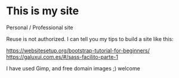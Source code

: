 # This is my site
Personal / Professional site

Reuse is not authorized.
I can tell you my tips to build a site like this:

https://websitesetup.org/bootstrap-tutorial-for-beginners/
https://galuxui.com.es/#/sass-facilito-parte-1

I have used Gimp, and free domain images ;) welcome
